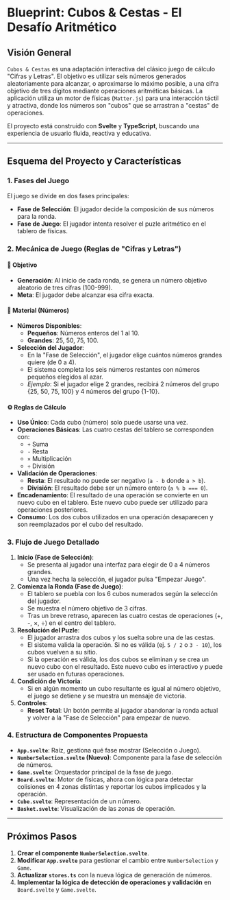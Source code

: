 
# Blueprint: Cubos & Cestas - El Desafío Aritmético

## Visión General

`Cubos & Cestas` es una adaptación interactiva del clásico juego de cálculo "Cifras y Letras". El objetivo es utilizar seis números generados aleatoriamente para alcanzar, o aproximarse lo máximo posible, a una cifra objetivo de tres dígitos mediante operaciones aritméticas básicas. La aplicación utiliza un motor de físicas (`Matter.js`) para una interacción táctil y atractiva, donde los números son "cubos" que se arrastran a "cestas" de operaciones.

El proyecto está construido con **Svelte** y **TypeScript**, buscando una experiencia de usuario fluida, reactiva y educativa.

---

## Esquema del Proyecto y Características

### 1. Fases del Juego

El juego se divide en dos fases principales:

- **Fase de Selección**: El jugador decide la composición de sus números para la ronda.
- **Fase de Juego**: El jugador intenta resolver el puzle aritmético en el tablero de físicas.

### 2. Mecánica de Juego (Reglas de "Cifras y Letras")

#### 🎯 Objetivo
- **Generación**: Al inicio de cada ronda, se genera un número objetivo aleatorio de tres cifras (100-999).
- **Meta**: El jugador debe alcanzar esa cifra exacta.

#### 🧮 Material (Números)
- **Números Disponibles**:
  - **Pequeños**: Números enteros del 1 al 10.
  - **Grandes**: 25, 50, 75, 100.
- **Selección del Jugador**:
  - En la "Fase de Selección", el jugador elige cuántos números grandes quiere (de 0 a 4).
  - El sistema completa los seis números restantes con números pequeños elegidos al azar.
  - *Ejemplo*: Si el jugador elige 2 grandes, recibirá 2 números del grupo {25, 50, 75, 100} y 4 números del grupo {1-10}.

#### ⚙️ Reglas de Cálculo
- **Uso Único**: Cada cubo (número) solo puede usarse una vez.
- **Operaciones Básicas**: Las cuatro cestas del tablero se corresponden con:
  - `+` Suma
  - `-` Resta
  - `×` Multiplicación
  - `÷` División
- **Validación de Operaciones**:
  - **Resta**: El resultado no puede ser negativo (`a - b` donde `a > b`).
  - **División**: El resultado debe ser un número entero (`a % b === 0`).
- **Encadenamiento**: El resultado de una operación se convierte en un nuevo cubo en el tablero. Este nuevo cubo puede ser utilizado para operaciones posteriores.
- **Consumo**: Los dos cubos utilizados en una operación desaparecen y son reemplazados por el cubo del resultado.

### 3. Flujo de Juego Detallado

1.  **Inicio (Fase de Selección)**:
    - Se presenta al jugador una interfaz para elegir de 0 a 4 números grandes.
    - Una vez hecha la selección, el jugador pulsa "Empezar Juego".
2.  **Comienza la Ronda (Fase de Juego)**:
    - El tablero se puebla con los 6 cubos numerados según la selección del jugador.
    - Se muestra el número objetivo de 3 cifras.
    - Tras un breve retraso, aparecen las cuatro cestas de operaciones (+, -, ×, ÷) en el centro del tablero.
3.  **Resolución del Puzle**:
    - El jugador arrastra dos cubos y los suelta sobre una de las cestas.
    - El sistema valida la operación. Si no es válida (ej. `5 / 2` o `3 - 10`), los cubos vuelven a su sitio.
    - Si la operación es válida, los dos cubos se eliminan y se crea un nuevo cubo con el resultado. Este nuevo cubo es interactivo y puede ser usado en futuras operaciones.
4.  **Condición de Victoria**:
    - Si en algún momento un cubo resultante es igual al número objetivo, el juego se detiene y se muestra un mensaje de victoria.
5.  **Controles**:
    - **Reset Total**: Un botón permite al jugador abandonar la ronda actual y volver a la "Fase de Selección" para empezar de nuevo.

### 4. Estructura de Componentes Propuesta

- **`App.svelte`**: Raíz, gestiona qué fase mostrar (Selección o Juego).
- **`NumberSelection.svelte` (Nuevo)**: Componente para la fase de selección de números.
- **`Game.svelte`**: Orquestador principal de la fase de juego.
- **`Board.svelte`**: Motor de físicas, ahora con lógica para detectar colisiones en 4 zonas distintas y reportar los cubos implicados y la operación.
- **`Cube.svelte`**: Representación de un número.
- **`Basket.svelte`**: Visualización de las zonas de operación.

---

## Próximos Pasos

1.  **Crear el componente `NumberSelection.svelte`**.
2.  **Modificar `App.svelte`** para gestionar el cambio entre `NumberSelection` y `Game`.
3.  **Actualizar `stores.ts`** con la nueva lógica de generación de números.
4.  **Implementar la lógica de detección de operaciones y validación** en `Board.svelte` y `Game.svelte`.

